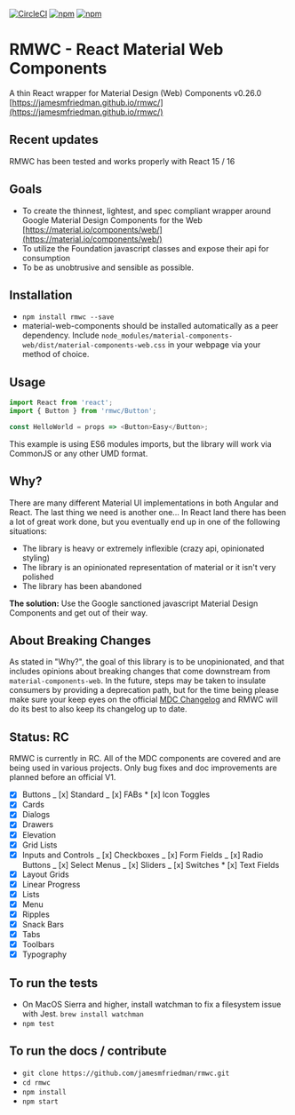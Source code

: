 [![CircleCI](https://circleci.com/gh/jamesmfriedman/rmwc/tree/master.svg?style=shield)](https://circleci.com/gh/jamesmfriedman/rmwc/tree/master)
[![npm](https://img.shields.io/npm/v/rmwc.svg)]()
[![npm](https://img.shields.io/npm/l/rmwc.svg)]()

# RMWC - React Material Web Components

A thin React wrapper for Material Design (Web) Components v0.26.0
[https://jamesmfriedman.github.io/rmwc/](https://jamesmfriedman.github.io/rmwc/)

## Recent updates

RMWC has been tested and works properly with React 15 / 16

## Goals

* To create the thinnest, lightest, and spec compliant wrapper around Google
  Material Design Components for the Web
  [https://material.io/components/web/](https://material.io/components/web/)
* To utilize the Foundation javascript classes and expose their api for
  consumption
* To be as unobtrusive and sensible as possible.

## Installation

* `npm install rmwc --save`
* material-web-components should be installed automatically as a peer
  dependency. Include
  `node_modules/material-components-web/dist/material-components-web.css` in
  your webpage via your method of choice.

## Usage

```javascript
import React from 'react';
import { Button } from 'rmwc/Button';

const HelloWorld = props => <Button>Easy</Button>;
```

This example is using ES6 modules imports, but the library will work via
CommonJS or any other UMD format.

## Why?

There are many different Material UI implementations in both Angular and React.
The last thing we need is another one... In React land there has been a lot of
great work done, but you eventually end up in one of the following situations:

* The library is heavy or extremely inflexible (crazy api, opinionated styling)
* The library is an opinionated representation of material or it isn't very
  polished
* The library has been abandoned

**The solution:** Use the Google sanctioned javascript Material Design
Components and get out of their way.

## About Breaking Changes

As stated in "Why?", the goal of this library is to be unopinionated, and that
includes opinions about breaking changes that come downstream from
`material-components-web`. In the future, steps may be taken to insulate
consumers by providing a deprecation path, but for the time being please make
sure your keep eyes on the official
[MDC Changelog](https://github.com/material-components/material-components-web/blob/master/CHANGELOG.md)
and RMWC will do its best to also keep its changelog up to date.

## Status: RC

RMWC is currently in RC. All of the MDC components are covered and are being
used in various projects. Only bug fixes and doc improvements are planned before
an official V1.

* [x] Buttons _ [x] Standard _ [x] FABs \* [x] Icon Toggles
* [x] Cards
* [x] Dialogs
* [x] Drawers
* [x] Elevation
* [x] Grid Lists
* [x] Inputs and Controls _ [x] Checkboxes _ [x] Form Fields _ [x] Radio Buttons
      _ [x] Select Menus _ [x] Sliders _ [x] Switches \* [x] Text Fields
* [x] Layout Grids
* [x] Linear Progress
* [x] Lists
* [x] Menu
* [x] Ripples
* [x] Snack Bars
* [x] Tabs
* [x] Toolbars
* [x] Typography

## To run the tests

* On MacOS Sierra and higher, install watchman to fix a filesystem issue with
  Jest. `brew install watchman`
* `npm test`

## To run the docs / contribute

* `git clone https://github.com/jamesmfriedman/rmwc.git`
* `cd rmwc`
* `npm install`
* `npm start`
